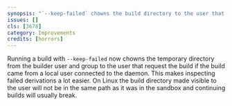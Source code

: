 ```yaml
---
synopsis: "`--keep-failed` chowns the build directory to the user that request the build"
issues: []
cls: [3678]
category: Improvements
credits: [horrors]
---
```


Running a build with `--keep-failed` now chowns the temporary directory from the
builder user and group to the user that request the build if the build came from
a local user connected to the daemon. This makes inspecting failed derivations a
lot easier. On Linux the build directory made visible to the user will not be in
the same path as it was in the sandbox and continuing builds will usually break.
